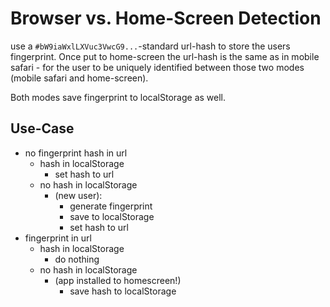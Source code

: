# Browser vs. Home-Screen Detection
use a `#bW9iaWxlLXVuc3VwcG9...`-standard url-hash to store the users
fingerprint.
Once put to home-screen the url-hash is the same as in
mobile safari - for the user to be uniquely identified
between those two modes (mobile safari and home-screen).

Both modes save fingerprint to localStorage as well.

## Use-Case
- no fingerprint hash in url
  - hash in localStorage
    - set hash to url
  - no hash in localStorage
    - (new user):
      - generate fingerprint
      - save to localStorage
      - set hash to url
- fingerprint in url
  - hash in localStorage
    - do nothing
  - no hash in localStorage
    - (app installed to homescreen!)
      - save hash to localStorage

